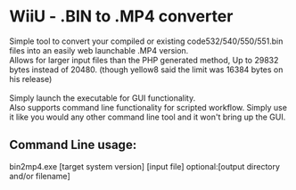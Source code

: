<h1>WiiU - .BIN to .MP4 converter</h1>
Simple tool to convert your compiled or existing code532/540/550/551.bin files into an easily web launchable .MP4 version.<br/>
Allows for larger input files than the PHP generated method,
Up to 29832 bytes instead of 20480. (though yellow8 said the limit was 16384 bytes on his release) <br/> 
<br/>
Simply launch the executable for GUI functionality.<br/>
Also supports command line functionality for scripted workflow. Simply use it like you would any other command line tool and it won't bring up the GUI.<br/>
<h2>Command Line usage:</h2>
bin2mp4.exe [target system version] [input file] optional:[output directory and/or filename]